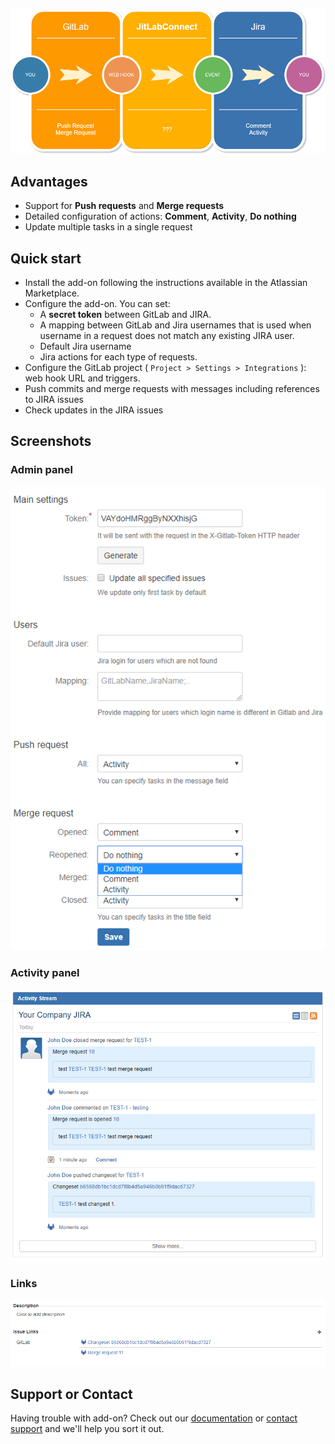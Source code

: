 <p align="center"> 
  <img src="/img/JitLabFlow.png" width = "700">
</p>

## Advantages
- Support for **Push requests** and **Merge requests**
- Detailed configuration of actions: **Comment**, **Activity**, **Do nothing**
- Update multiple tasks in a single request

## Quick start
- Install the add-on following the instructions available in the Atlassian Marketplace.
- Configure the add-on. You can set:
  - A **secret token** between GitLab and JIRA.
  - A mapping between GitLab and Jira usernames that is used when username in a request does not match any existing JIRA user.
  - Default Jira username
  - Jira actions for each type of requests.
- Configure the GitLab project ( `Project > Settings > Integrations` ): web hook URL and triggers.
- Push commits and merge requests with messages including references to JIRA issues
- Check updates in the JIRA issues

## Screenshots
### Admin panel
<p align="center"> 
  <img src="/img/admin.png">
</p>

### Activity panel
<p align="center"> 
  <img src="/img/activity.png">
</p>

### Links
<p align="center"> 
  <img src="/img/links.png">
</p>

## Support or Contact
Having trouble with add-on? Check out our [documentation](https://github.com/JitLabConnect/jitlabconnect.github.io/wiki) or [contact support](https://github.com/JitLabConnect/jitlabconnect.github.io/issues) and we'll help you sort it out.
